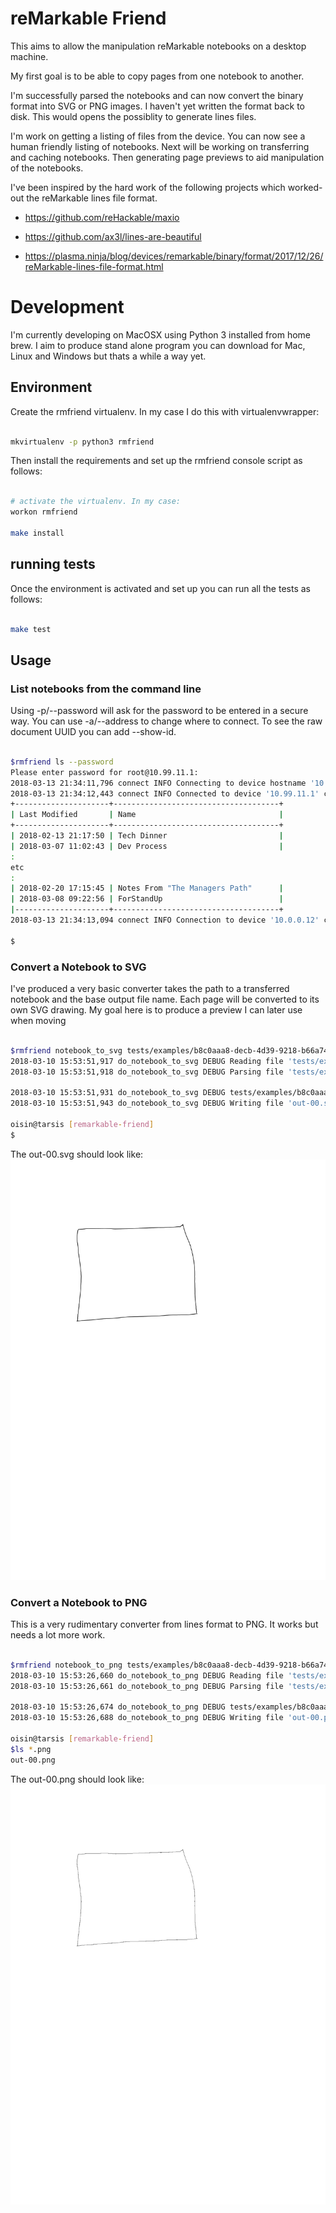 # reMarkable Friend

This aims to allow the manipulation reMarkable notebooks on a desktop machine.

My first goal is to be able to copy pages from one notebook to another.

I'm successfully parsed the notebooks and can now convert the binary format
into SVG or PNG images. I haven't yet written the format back to disk. This
would opens the possiblity to generate lines files.

I'm work on getting a listing of files from the device. You can now see a
human friendly listing of notebooks. Next will be working on transferring and
caching notebooks. Then generating page previews to aid manipulation of the
notebooks.

I've been inspired by the hard work of the following projects which worked-out
the reMarkable lines file format.

 - https://github.com/reHackable/maxio

 - https://github.com/ax3l/lines-are-beautiful

 - https://plasma.ninja/blog/devices/remarkable/binary/format/2017/12/26/reMarkable-lines-file-format.html

# Development

I'm currently developing on MacOSX using Python 3 installed from home brew. I
aim to produce stand alone program you can download for Mac, Linux and Windows
but thats a while a way yet.

## Environment


Create the rmfriend virtualenv. In my case I do this with virtualenvwrapper:

```bash

mkvirtualenv -p python3 rmfriend

```

Then install the requirements and set up the rmfriend console script as follows:

```bash

# activate the virtualenv. In my case:
workon rmfriend

make install

```


## running tests

Once the environment is activated and set up you can run all the tests as follows:

```bash

make test

```


## Usage


### List notebooks from the command line

Using -p/--password will ask for the password to be entered in a secure way. You
can use -a/--address to change where to connect. To see the raw document UUID
you can add --show-id.

```bash

$rmfriend ls --password
Please enter password for root@10.99.11.1:
2018-03-13 21:34:11,796 connect INFO Connecting to device hostname '10.99.11.1' username 'root'
2018-03-13 21:34:12,443 connect INFO Connected to device '10.99.11.1' changing to remote path '/home/root/.local/share/remarkable/xochitl'
+---------------------+-------------------------------------+
| Last Modified       | Name                                |
+---------------------+-------------------------------------+
| 2018-02-13 21:17:50 | Tech Dinner                         |
| 2018-03-07 11:02:43 | Dev Process                         |
:
etc
:
| 2018-02-20 17:15:45 | Notes From "The Managers Path"      |
| 2018-03-08 09:22:56 | ForStandUp                          |
|---------------------+-------------------------------------+
2018-03-13 21:34:13,094 connect INFO Connection to device '10.0.0.12' closed.

$

```


### Convert a Notebook to SVG

I've produced a very basic converter takes the path to a transferred notebook
and the base output file name. Each page will be converted to its own SVG
drawing. My goal here is to produce a preview I can later use when moving

```bash

$rmfriend notebook_to_svg tests/examples/b8c0aaa8-decb-4d39-9218-b66a7418aef9.lines  out
2018-03-10 15:53:51,917 do_notebook_to_svg DEBUG Reading file 'tests/examples/b8c0aaa8-decb-4d39-9218-b66a7418aef9.lines'
2018-03-10 15:53:51,918 do_notebook_to_svg DEBUG Parsing file 'tests/examples/b8c0aaa8-decb-4d39-9218-b66a7418aef9.lines'

2018-03-10 15:53:51,931 do_notebook_to_svg DEBUG tests/examples/b8c0aaa8-decb-4d39-9218-b66a7418aef9.lines has '1' pages.
2018-03-10 15:53:51,943 do_notebook_to_svg DEBUG Writing file 'out-00.svg'.

oisin@tarsis [remarkable-friend]
$

```

The out-00.svg should look like:
![out-00.svg](https://github.com/oisinmulvihill/remarkable-friend/raw/master/out-00.svg "out-00.svg")


### Convert a Notebook to PNG

This is a very rudimentary converter from lines format to PNG. It works but
needs a lot more work.

```bash

$rmfriend notebook_to_png tests/examples/b8c0aaa8-decb-4d39-9218-b66a7418aef9.lines  out
2018-03-10 15:53:26,660 do_notebook_to_png DEBUG Reading file 'tests/examples/b8c0aaa8-decb-4d39-9218-b66a7418aef9.lines'
2018-03-10 15:53:26,661 do_notebook_to_png DEBUG Parsing file 'tests/examples/b8c0aaa8-decb-4d39-9218-b66a7418aef9.lines'

2018-03-10 15:53:26,674 do_notebook_to_png DEBUG tests/examples/b8c0aaa8-decb-4d39-9218-b66a7418aef9.lines has '1' pages.
2018-03-10 15:53:26,688 do_notebook_to_png DEBUG Writing file 'out-00.png'.

oisin@tarsis [remarkable-friend]
$ls *.png
out-00.png


```

The out-00.png should look like:
![out-00.png](https://github.com/oisinmulvihill/remarkable-friend/raw/master/out-00.png "out-00.png")
